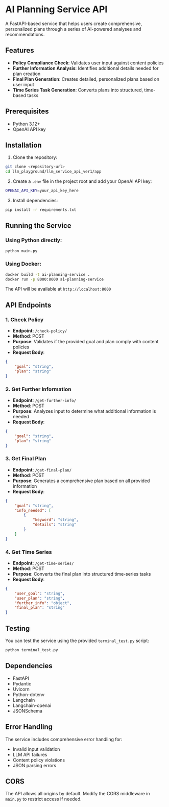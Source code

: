 # AI Planning Service API

A FastAPI-based service that helps users create comprehensive, personalized plans through a series of AI-powered analyses and recommendations.

## Features

- **Policy Compliance Check**: Validates user input against content policies
- **Further Information Analysis**: Identifies additional details needed for plan creation
- **Final Plan Generation**: Creates detailed, personalized plans based on user input
- **Time Series Task Generation**: Converts plans into structured, time-based tasks

## Prerequisites

- Python 3.12+
- OpenAI API key

## Installation

1. Clone the repository:
```bash
git clone <repository-url>
cd llm_playground/llm_service_api_ver1/app
```

2. Create a `.env` file in the project root and add your OpenAI API key:
```bash
OPENAI_API_KEY=your_api_key_here
```

3. Install dependencies:
```bash
pip install -r requirements.txt
```

## Running the Service

### Using Python directly:
```bash
python main.py
```

### Using Docker:
```bash
docker build -t ai-planning-service .
docker run -p 8000:8000 ai-planning-service
```

The API will be available at `http://localhost:8000`

## API Endpoints

### 1. Check Policy
- **Endpoint**: `/check-policy/`
- **Method**: POST
- **Purpose**: Validates if the provided goal and plan comply with content policies
- **Request Body**:
```json
{
    "goal": "string",
    "plan": "string"
}
```

### 2. Get Further Information
- **Endpoint**: `/get-further-info/`
- **Method**: POST
- **Purpose**: Analyzes input to determine what additional information is needed
- **Request Body**:
```json
{
    "goal": "string",
    "plan": "string"
}
```

### 3. Get Final Plan
- **Endpoint**: `/get-final-plan/`
- **Method**: POST
- **Purpose**: Generates a comprehensive plan based on all provided information
- **Request Body**:
```json
{
    "goal": "string",
    "info_needed": [
        {
            "keyword": "string",
            "details": "string"
        }
    ]
}
```

### 4. Get Time Series
- **Endpoint**: `/get-time-series/`
- **Method**: POST
- **Purpose**: Converts the final plan into structured time-series tasks
- **Request Body**:
```json
{
    "user_goal": "string",
    "user_plan": "string",
    "further_info": "object",
    "final_plan": "string"
}
```

## Testing

You can test the service using the provided `terminal_test.py` script:
```bash
python terminal_test.py
```

## Dependencies

- FastAPI
- Pydantic
- Uvicorn
- Python-dotenv
- Langchain
- Langchain-openai
- JSONSchema

## Error Handling

The service includes comprehensive error handling for:
- Invalid input validation
- LLM API failures
- Content policy violations
- JSON parsing errors

## CORS

The API allows all origins by default. Modify the CORS middleware in `main.py` to restrict access if needed.

